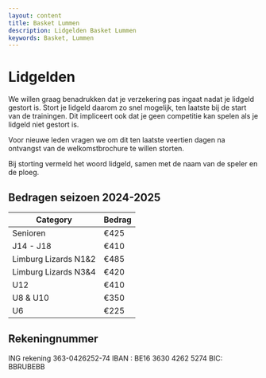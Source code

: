 ```yaml
---
layout: content
title: Basket Lummen
description: Lidgelden Basket Lummen
keywords: Basket, Lummen
---
```


# Lidgelden

We willen graag benadrukken dat je verzekering pas ingaat nadat je lidgeld gestort is. Stort je lidgeld daarom zo snel mogelijk, ten laatste bij de start van de trainingen. Dit impliceert ook dat je geen competitie kan spelen als je lidgeld niet gestort is.

Voor nieuwe leden vragen we om dit ten laatste veertien dagen na ontvangst van de welkomstbrochure te willen storten.

Bij storting vermeld het woord lidgeld, samen met de naam van de speler en de ploeg.

## Bedragen seizoen 2024-2025

| Category                    | Bedrag  |
|-----------------------------|---------|
| Senioren                    | €425    |
| J14 - J18                   | €410    |
| Limburg Lizards N1&2        | €485    |
| Limburg Lizards N3&4        | €420    |
| U12                         | €410    |
| U8 & U10                    | €350    |
| U6                          | €225    |

## Rekeningnummer

ING rekening 363-0426252-74 
IBAN : BE16 3630 4262 5274
BIC: BBRUBEBB